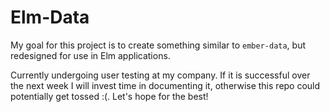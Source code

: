 # Elm-Data

My goal for this project is to create something similar to `ember-data`, but redesigned for use in Elm applications.


Currently undergoing user testing at my company. If it is successful over the next week I will invest time in documenting it, otherwise this repo could potentially get tossed :(. Let's hope for the best!